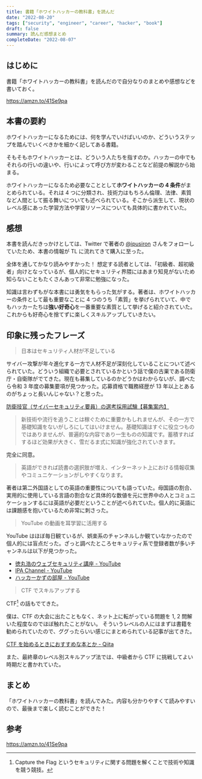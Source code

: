 ```yaml
---
title: 書籍「ホワイトハッカーの教科書」を読んだ
date: "2022-08-20"
tags: ["security", "engineer", "career", "hacker", "book"]
draft: false
summary: 読んだ感想まとめ
completeDate: "2022-08-07"
---
```


## はじめに

書籍「ホワイトハッカーの教科書」を読んだので自分なりのまとめや感想などを書いておく。

https://amzn.to/41Se9pa

## 本書の要約

ホワイトハッカーになるためには、何を学んでいけばいいのか、どういうステップを踏んでいくべきかを細かく記してある書籍。

そもそもホワイトハッカーとは、どういう人たちを指すのか。ハッカーの中でもそれらの行いの違いや、行いによって呼び方が変わることなど前提の解説から始まる。

ホワイトハッカーになるため必要なこととして**ホワイトハッカーの 4 条件**がまとめられている。それは 4 つに分類され、技術力はもちろん倫理、法律、素質など人間として振る舞いについても述べられている。そこから派生して、現状のレベル感にあった学習方法や学習リソースについても具体的に書かれていた。

## 感想

本書を読んだきっかけとしては、Twitter で著者の [@ipusiron](https://twitter.com/ipusiron) さんをフォローしていたため、本書の情報が TL に流れてきて購入に至った。

全体を通してかなり読みやすかった！
想定する読者としては、「初級者、超初級者」向けとなっているが、個人的にセキュリティ界隈にはあまり知見がないため知らないこともたくさんあって非常に勉強になった。

知識は言わずもがな本書には勇気をもらった気がする。著者は、ホワイトハッカーの条件として最も重要なことに 4 つのうち「素質」を挙げられていて、中でもハッカーたちは**強い好奇心**を一番重要な素質として挙げると紹介されていた。これからも好奇心を捨てずに楽しくスキルアップしていきたい。

## 印象に残ったフレーズ

> 日本はセキュリティ人材が不足している

サイバー攻撃が年々進化する一方で人材不足が深刻化していることについて述べられていた。どういう組織で必要とされているかという話で僕の古巣である防衛庁・自衛隊がでてきた。現在も募集しているのかどうかはわからないが、調べたら令和 3 年度の募集要項が見つかった。応募資格で職務経歴が 13 年以上とあるのがちょっと長いんじゃない？と思った。

[防衛技官（サイバーセキュリティ要員）の選考採用試験【募集案内】](https://www.mod.go.jp/j/saiyou/sonota/pdf/toubaku.pdf)

> 新技術や流行を追うことは稼ぐために重要かもしれませんが、その一方で基礎知識をないがしろにしてはいけません。基礎知識はすぐに役立つものではありませんが、普遍的な内容であり一生ものの知識です。蓄積すればするほど効果が大きく、雪だるま式に知識が強化されていきます。

完全に同意。

> 英語ができれば読書の選択肢が増え、インターネット上における情報収集やコミュニケーションがしやすくなります。

著者は第二外国語としての英語の重要性についても語っていた。母国語の割合、実用的に使用している言語の割合など具体的な数値を元に世界中の人とコミュニケーションするには英語が必要だということが述べられていた。個人的に英語には課題感を抱いているため非常に刺さった。

> YouTube の動画を耳学習に活用する

YouTube はほぼ毎日観ているが、娯楽系のチャンネルしか観ていなかったので個人的には盲点だった。ざっと調べたところセキュリティ系で登録者数が多いチャンネルは以下が見つかった。

- [徳丸浩のウェブセキュリティ講座 \- YouTube](https://www.youtube.com/c/hiroshitokumaru)
- [IPA Channel \- YouTube](https://www.youtube.com/ipajp)
- [ハッカーかずの部屋 \- YouTube](https://www.youtube.com/c/hackerkaz)

> CTF でスキルアップする

CTF[^1] の話もでてきた。

僕は、CTF の大会に出たこともなく、ネット上に転がっている問題を 1, 2 問解いた程度なのでほぼ触れたことがない。
そういうレベルの人にはまずは書籍を勧められていたので、ググったらいい感じにまとめられている記事が出てきた。

[CTF を始めるときにおすすめな本とか \- Qiita](https://qiita.com/4hiziri/items/98b5e1f8b1824d0bc841)

また、最終章のレベル別スキルアップ法では、中級者から CTF に挑戦してよい時期だと書かれていた。

## まとめ

「ホワイトハッカーの教科書」を読んでみた。内容も分かりやすくて読みやすいので、最後まで楽しく読むことができた！

## 参考

https://amzn.to/41Se9pa

[^1]: Capture the Flag というセキュリティに関する問題を解くことで技術や知識を競う競技。
